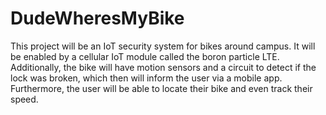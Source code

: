 # DudeWheresMyBike
This project will be an IoT security system for bikes around campus. It will be enabled by a cellular IoT module called the boron particle LTE. Additionally, the bike will have motion sensors and a circuit to detect if the lock was broken, which then will inform the user via a mobile app. Furthermore, the user will be able to locate their bike and even track their speed.
